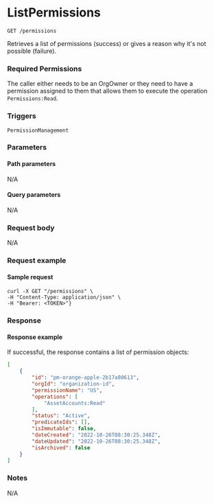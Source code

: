 # ListPermissions

`GET /permissions`

Retrieves a list of permissions (success) or gives a reason why it's not possible (failure).

### Required Permissions <a href="#scopes" id="scopes"></a>

The caller either needs to be an OrgOwner or they need to have a permission assigned to them that allows them to execute the operation `Permissions:Read`.

### Triggers <a href="#triggers.1" id="triggers.1"></a>

`PermissionManagement`

### Parameters <a href="#parameters.1" id="parameters.1"></a>

#### Path parameters <a href="#path-parameters" id="path-parameters"></a>

N/A

#### Query parameters <a href="#query-parameters" id="query-parameters"></a>

N/A

### Request body <a href="#request-body" id="request-body"></a>

N/A

### Request example <a href="#request-example.1" id="request-example.1"></a>

#### Sample request <a href="#sample-request" id="sample-request"></a>

```shell
curl -X GET "/permissions" \
-H "Content-Type: application/json" \
-H "Bearer: <TOKEN>"}
```

### Response <a href="#response" id="response"></a>

#### Response example <a href="#response-example" id="response-example"></a>

If successful, the response contains a list of permission objects:

```json
[
    {
        "id": "pm-orange-apple-2b17a80613",
        "orgId": "organization-id",
        "permissionName": "US",
        "operations": [
            "AssetAccounts:Read"
        ],
        "status": "Active",
        "predicateIds": [],
        "isImmutable": false,
        "dateCreated": "2022-10-26T08:30:25.348Z",
        "dateUpdated": "2022-10-26T08:30:25.348Z",
        "isArchived": false
    }
]
```

### Notes <a href="#notes" id="notes"></a>

N/A
